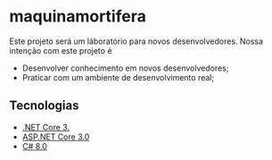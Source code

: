 # maquinamortifera

Este projeto será um láboratório para novos desenvolvedores. Nossa intenção com este projeto é 

* Desenvolver conhecimento em novos desenvolvedores;
* Praticar com um ambiente de desenvolvimento real;

## Tecnologias

* [.NET Core 3.](https://dotnet.microsoft.com/download)
* [ASP.NET Core 3.0](https://docs.microsoft.com/en-us/aspnet/core)
* [C# 8.0](https://docs.microsoft.com/en-us/dotnet/csharp)


